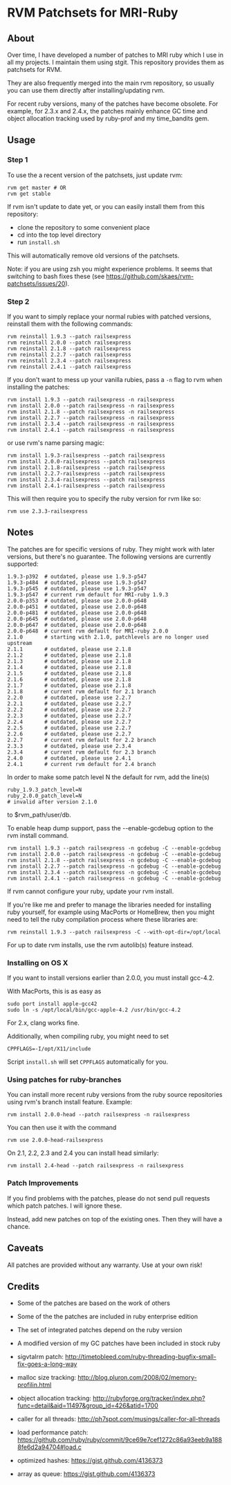 # RVM Patchsets for MRI-Ruby

## About

Over time, I have developed a number of patches to MRI ruby which I use in all my
projects. I maintain them using stgit. This repository provides them as patchsets for RVM.

They are also frequently merged into the main rvm repository, so usually you can use them
directly after installing/updating rvm.

For recent ruby versions, many of the patches have become obsolete. For example, for 2.3.x
and 2.4.x, the patches mainly enhance GC time and object allocation tracking used by
ruby-prof and my time_bandits gem.

## Usage

### Step 1

To use the a recent version of the patchsets, just update rvm:

    rvm get master # OR
    rvm get stable

If rvm isn't update to date yet, or you can easily install them from this repository:

* clone the repository to some convenient place
* cd into the top level directory
* run `install.sh`

This will automatically remove old versions of the patchsets.

Note: if you are using zsh you might experience problems. It seems that
switching to bash fixes these (see https://github.com/skaes/rvm-patchsets/issues/20).

### Step 2

If you want to simply replace your normal rubies with patched versions, reinstall them
with the following commands:

    rvm reinstall 1.9.3 --patch railsexpress
    rvm reinstall 2.0.0 --patch railsexpress
    rvm reinstall 2.1.8 --patch railsexpress
    rvm reinstall 2.2.7 --patch railsexpress
    rvm reinstall 2.3.4 --patch railsexpress
    rvm reinstall 2.4.1 --patch railsexpress

If you don't want to mess up your vanilla rubies, pass a `-n` flag to rvm when installing
the patches:

    rvm install 1.9.3 --patch railsexpress -n railsexpress
    rvm install 2.0.0 --patch railsexpress -n railsexpress
    rvm install 2.1.8 --patch railsexpress -n railsexpress
    rvm install 2.2.7 --patch railsexpress -n railsexpress
    rvm install 2.3.4 --patch railsexpress -n railsexpress
    rvm install 2.4.1 --patch railsexpress -n railsexpress

or use rvm's name parsing magic:

    rvm install 1.9.3-railsexpress --patch railsexpress
    rvm install 2.0.0-railsexpress --patch railsexpress
    rvm install 2.1.8-railsexpress --patch railsexpress
    rvm install 2.2.7-railsexpress --patch railsexpress
    rvm install 2.3.4-railsexpress --patch railsexpress
    rvm install 2.4.1-railsexpress --patch railsexpress

This will then require you to specify the ruby version for rvm like so:

    rvm use 2.3.3-railsexpress

## Notes

The patches are for specific versions of ruby. They might work with later versions, but
there's no guarantee. The following versions are currently supported:

    1.9.3-p392  # outdated, please use 1.9.3-p547
    1.9.3-p484  # outdated, please use 1.9.3-p547
    1.9.3-p545  # outdated, please use 1.9.3-p547
    1.9.3-p547  # current rvm default for MRI-ruby 1.9.3
    2.0.0-p353  # outdated, please use 2.0.0-p648
    2.0.0-p451  # outdated, please use 2.0.0-p648
    2.0.0-p481  # outdated, please use 2.0.0-p648
    2.0.0-p645  # outdated, please use 2.0.0-p648
    2.0.0-p647  # outdated, please use 2.0.0-p648
    2.0.0-p648  # current rvm default for MRI-ruby 2.0.0
    2.1.0       # starting with 2.1.0, patchlevels are no longer used upstream
    2.1.1       # outdated, please use 2.1.8
    2.1.2       # outdated, please use 2.1.8
    2.1.3       # outdated, please use 2.1.8
    2.1.4       # outdated, please use 2.1.8
    2.1.5       # outdated, please use 2.1.8
    2.1.6       # outdated, please use 2.1.8
    2.1.7       # outdated, please use 2.1.8
    2.1.8       # current rvm default for 2.1 branch
    2.2.0       # outdated, please use 2.2.7
    2.2.1       # outdated, please use 2.2.7
    2.2.2       # outdated, please use 2.2.7
    2.2.3       # outdated, please use 2.2.7
    2.2.4       # outdated, please use 2.2.7
    2.2.5       # outdated, please use 2.2.7
    2.2.6       # outdated, please use 2.2.7
    2.2.7       # current rvm default for 2.2 branch
    2.3.3       # outdated, please use 2.3.4
    2.3.4       # current rvm default for 2.3 branch
    2.4.0       # outdated, please use 2.4.1
    2.4.1       # current rvm default for 2.4 branch

In order to make some patch level N the default for rvm, add the line(s)

    ruby_1.9.3_patch_level=N
    ruby_2.0.0_patch_level=N
    # invalid after version 2.1.0

to $rvm_path/user/db.

To enable heap dump support, pass the --enable-gcdebug option to the rvm install command.

    rvm install 1.9.3 --patch railsexpress -n gcdebug -C --enable-gcdebug
    rvm install 2.0.0 --patch railsexpress -n gcdebug -C --enable-gcdebug
    rvm install 2.1.8 --patch railsexpress -n gcdebug -C --enable-gcdebug
    rvm install 2.2.7 --patch railsexpress -n gcdebug -C --enable-gcdebug
    rvm install 2.3.4 --patch railsexpress -n gcdebug -C --enable-gcdebug
    rvm install 2.4.1 --patch railsexpress -n gcdebug -C --enable-gcdebug

If rvm cannot configure your ruby, update your rvm install.

If you're like me and prefer to manage the libraries needed for
installing ruby yourself, for example using MacPorts or HomeBrew, then
you might need to tell the ruby compilation process where these
libraries are:

    rvm reinstall 1.9.3 --patch railsexpress -C --with-opt-dir=/opt/local

For up to date rvm installs, use the rvm autolib(s) feature instead.

### Installing on OS X

If you want to install versions earlier than 2.0.0, you must install gcc-4.2.

With MacPorts, this is as easy as

    sudo port install apple-gcc42
    sudo ln -s /opt/local/bin/gcc-apple-4.2 /usr/bin/gcc-4.2

For 2.x, clang works fine.

Additionally, when compiling ruby, you might need to set

    CPPFLAGS=-I/opt/X11/include

Script `install.sh` will set `CPPFLAGS` automatically for you.


### Using patches for ruby-branches

You can install more recent ruby versions from the ruby source
repositories using rvm's branch install feature. Example:

    rvm install 2.0.0-head --patch railsexpress -n railsexpress

You can then use it with the command

    rvm use 2.0.0-head-railsexpress

On 2.1, 2.2, 2.3 and 2.4 you can install head similarly:

    rvm install 2.4-head --patch railsexpress -n railsexpress

### Patch Improvements

If you find problems with the patches, please do not send pull requests which patch
patches. I will ignore these.

Instead, add new patches on top of the existing ones. Then they will have a chance.

## Caveats

All patches are provided without any warranty. Use at your own risk!

## Credits

* Some of the patches are based on the work of others
* Some of the the patches are included in ruby enterprise edition
* The set of integrated patches depend on the ruby version
* A modified version of my GC patches have been included in stock ruby

* sigvtalrm patch: http://timetobleed.com/ruby-threading-bugfix-small-fix-goes-a-long-way
* malloc size tracking: http://blog.pluron.com/2008/02/memory-profilin.html
* object allocation tracking: http://rubyforge.org/tracker/index.php?func=detail&aid=11497&group_id=426&atid=1700
* caller for all threads: http://ph7spot.com/musings/caller-for-all-threads
* load performance patch: https://github.com/ruby/ruby/commit/9ce69e7cef1272c86a93eeb9a1888fe6d2a94704#load.c
* optimized hashes: https://gist.github.com/4136373
* array as queue: https://gist.github.com/4136373
